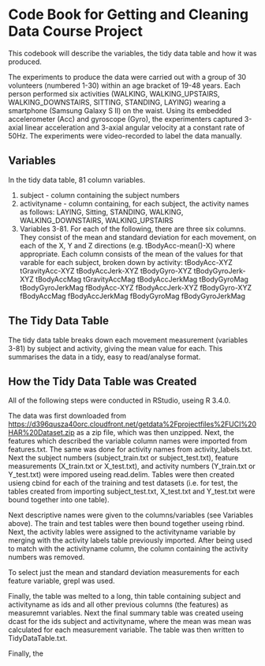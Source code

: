 # Code Book for Getting and Cleaning Data Course Project

This codebook will describe the variables, the tidy data table and how it was produced.

The experiments  to produce the data were carried out with a group of 30 volunteers (numbered 1-30) within an age bracket of 19-48 years. Each person performed six activities (WALKING, WALKING_UPSTAIRS, WALKING_DOWNSTAIRS, SITTING, STANDING, LAYING) wearing a smartphone (Samsung Galaxy S II) on the waist. Using its embedded accelerometer (Acc) and gyroscope (Gyro), the experimenters captured 3-axial linear acceleration and 3-axial angular velocity at a constant rate of 50Hz. The experiments were video-recorded to label the data manually.

## Variables
In the tidy data table, 81 column variables.
1. subject - column containing the subject numbers
2. activityname - column containing, for each subject, the activity names as follows: LAYING, Sitting, STANDING, WALKING, WALKING_DOWNSTAIRS, WALKING_UPSTAIRS
3. Variables 3-81. For each of the following, there are three six columns. They consist of the mean and standard deviation for each movement, on each of the X, Y and Z directions (e.g. tBodyAcc-mean()-X) where appropriate. Each column consists of the mean of the values for that varable for each subject, broken down by activity:
tBodyAcc-XYZ
tGravityAcc-XYZ
tBodyAccJerk-XYZ
tBodyGyro-XYZ
tBodyGyroJerk-XYZ
tBodyAccMag
tGravityAccMag
tBodyAccJerkMag
tBodyGyroMag
tBodyGyroJerkMag
fBodyAcc-XYZ
fBodyAccJerk-XYZ
fBodyGyro-XYZ
fBodyAccMag
fBodyAccJerkMag
fBodyGyroMag
fBodyGyroJerkMag

## The Tidy Data Table
The tidy data table breaks down each movement measurement (variables 3-81) by subject and activity, giving the mean value for each. This summarises the data in a tidy, easy to read/analyse format.

## How the Tidy Data Table was Created
All of the following steps were conducted in RStudio, useing R 3.4.0.

The data was first downloaded from https://d396qusza40orc.cloudfront.net/getdata%2Fprojectfiles%2FUCI%20HAR%20Dataset.zip as a zip file, which was then unzipped. Next, the features which described the variable column names were imported from features.txt. The same was done for activity names from activity_labels.txt. Next the subject numbers (subject_train.txt or subject_test.txt), feature measurements (X_train.txt or X_test.txt), and activity numbers (Y_train.txt or Y_test.txt) were impored useing read.delim. Tables were then created usieng cbind for each of the training and test datasets (i.e. for test, the tables created from importing subject_test.txt, X_test.txt and Y_test.txt were bound together into one table). 

Next descriptive names were given to the columns/variables (see Variables above). The train and test tables were then bound together useing rbind. Next, the activity lables were assigned to the activityname variable by merging with the activity labels table previously imported. After being used to match with the activityname column, the column containing the activity numbers was removed.

To select just the mean and standard deviation measurements for each feature variable, grepl was used.

Finally, the table was melted to a long, thin table containing subject and activityname as ids and all other previous columns (the features) as measuremnt variables. Next the final summary table was created useing dcast for the ids subject and activityname, where the mean was mean was calculated for each measurement variable. The table was then written to TidyDataTable.txt.

Finally, the